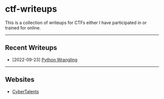 # ctf-writeups

This is a collection of writeups for CTFs either I have participated in or trained for online.

---

## Recent Writeups

- [2022-09-23] [Python Wrangling](./sites/picoCTF/General-Skills/Python-Wrangling.md)

---

## Websites

- [CyberTalents](./sites/CyberTalents/README.md)
